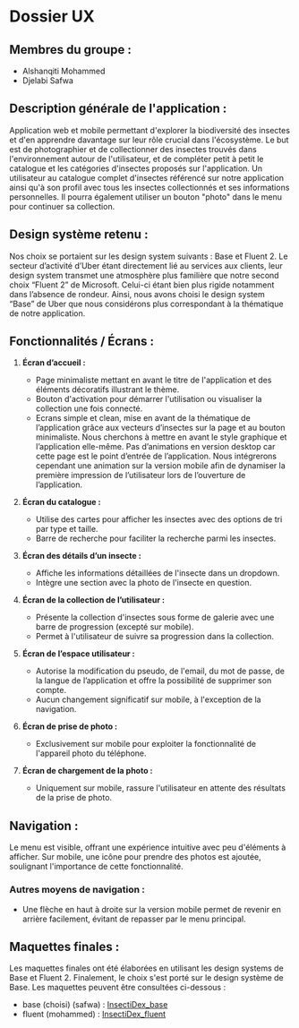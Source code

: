 # Dossier UX

## Membres du groupe :
- Alshanqiti Mohammed
- Djelabi Safwa

## Description générale de l'application :

Application web et mobile permettant d'explorer la biodiversité des insectes et d'en apprendre davantage sur leur rôle crucial dans l'écosystème. 
Le but est de photographier et de collectionner des insectes trouvés dans l'environnement autour de l'utilisateur, et de compléter petit à petit le catalogue et les catégories d'insectes proposés sur l'application. Un utilisateur au catalogue complet d'insectes référencé sur notre application ainsi qu'à son profil avec tous les insectes collectionnés et ses informations personnelles. Il pourra également utiliser un bouton "photo" dans le menu pour continuer sa collection.


## Design système retenu : 


Nos choix se portaient sur les design system suivants : Base et Fluent 2.
Le secteur d’activité d’Uber étant directement lié au services aux clients, leur design system transmet une atmosphère plus familière que notre second choix “Fluent 2” de Microsoft. Celui-ci étant bien plus rigide notamment dans l’absence de rondeur. 
Ainsi, nous avons choisi le design system “Base” de Uber que nous considérons plus correspondant à la thématique de notre application.

## Fonctionnalités / Écrans :

1. **Écran d’accueil :**
   - Page minimaliste mettant en avant le titre de l'application et des éléments décoratifs illustrant le thème.
   - Bouton d'activation pour démarrer l'utilisation ou visualiser la collection une fois connecté.
   - Ecrans simple et clean, mise en avant de la thématique de l’application grâce aux vecteurs d’insectes sur la page et au bouton minimaliste. Nous cherchons à mettre en avant le style graphique et l’application elle-même.
Pas d’animations en version desktop car cette page est le point d’entrée de l’application. Nous intégrerons cependant une animation sur la version mobile afin de dynamiser la première impression de l’utilisateur lors de l’ouverture de l’application. 

2. **Écran du catalogue :**
   - Utilise des cartes pour afficher les insectes avec des options de tri par type et taille.
   - Barre de recherche pour faciliter la recherche parmi les insectes.

3. **Écran des détails d’un insecte :**
   - Affiche les informations détaillées de l'insecte dans un dropdown.
   - Intègre une section avec la photo de l'insecte en question.

4. **Écran de la collection de l’utilisateur :**
   - Présente la collection d'insectes sous forme de galerie avec une barre de progression (excepté sur mobile).
   - Permet à l'utilisateur de suivre sa progression dans la collection.

5. **Écran de l’espace utilisateur :**
   - Autorise la modification du pseudo, de l'email, du mot de passe, de la langue de l’application et offre la possibilité de supprimer son compte.
   - Aucun changement significatif sur mobile, à l'exception de la navigation.

6. **Écran de prise de photo :**
   - Exclusivement sur mobile pour exploiter la fonctionnalité de l'appareil photo du téléphone.

7. **Écran de chargement de la photo :**
   - Uniquement sur mobile, rassure l'utilisateur en attente des résultats de la prise de photo.

## Navigation :

Le menu est visible, offrant une expérience intuitive avec peu d'éléments à afficher. Sur mobile, une icône pour prendre des photos est ajoutée, soulignant l'importance de cette fonctionnalité.

### Autres moyens de navigation :
- Une flèche en haut à droite sur la version mobile permet de revenir en arrière facilement, évitant de repasser par le menu principal.

## Maquettes finales :

Les maquettes finales ont été élaborées en utilisant les design systems de Base et Fluent 2. Finalement, le choix s'est porté sur le design système de Base. Les maquettes peuvent être consultées ci-dessous : 

- base (choisi) (safwa) : [InsectiDex_base](https://www.figma.com/file/NfudSTFo1nVCHj6POoCjZA/InsectiDex_base?type=design&node-id=81%3A95774&mode=design&t=eVJ8XIbOk5PQHMzj-1)
- fluent (mohammed)  : [InsectiDex_fluent](https://www.figma.com/file/KxrfHTcQ61DZqhiUxeWRxP/InsectiDex_fluent?type=design&node-id=0%3A1&mode=design&t=iQWoLjAVvLuuLdBN-1)
